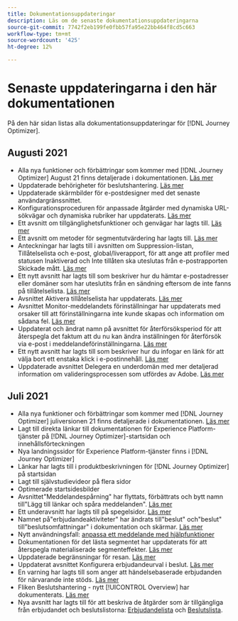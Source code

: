 ```yaml
---
title: Dokumentationsuppdateringar
description: Läs om de senaste dokumentationsuppdateringarna
source-git-commit: 7742f2eb199fe0fbb57fa95e22bb464f8cd5c663
workflow-type: tm+mt
source-wordcount: '425'
ht-degree: 12%

---
```



# Senaste uppdateringarna i den här dokumentationen

På den här sidan listas alla dokumentationsuppdateringar för [!DNL Journey Optimizer].

## Augusti 2021

* Alla nya funktioner och förbättringar som kommer med [!DNL Journey Optimizer] August 21 finns detaljerade i dokumentationen. [Läs mer](release-notes.md)
* Uppdaterade behörigheter för beslutshantering. [Läs mer](administration/ootb-product-profiles.md)
* Uppdaterade skärmbilder för e-postdesigner med det senaste användargränssnittet.
* Konfigurationsproceduren för anpassade åtgärder med dynamiska URL-sökvägar och dynamiska rubriker har uppdaterats. [Läs mer](action/about-custom-action-configuration.md#url-configuration)
* Ett avsnitt om tillgänglighetsfunktioner och genvägar har lagts till. [Läs mer](user-interface.md#accessibility)
* Ett avsnitt om metoder för segmentutvärdering har lagts till. [Läs mer](segment/about-segments.md#evaluation-method-in-journey-optimizer)
* Anteckningar har lagts till i avsnitten om Suppression-listan, Tillåtelselista och e-post, global/liverapport, för att ange att profiler med statusen Inaktiverad och Inte tillåten ska uteslutas från e-postrapporten Skickade mått. [Läs mer](reports/email-global-report.md)
* Ett nytt avsnitt har lagts till som beskriver hur du hämtar e-postadresser eller domäner som har uteslutits från en sändning eftersom de inte fanns på tillåtelselista. [Läs mer](allow-list.md#reporting)
* Avsnittet Aktivera tillåtelselista har uppdaterats. [Läs mer](allow-list.md#enable-allow-list)
* Avsnittet Monitor-meddelandets förinställningar har uppdaterats med orsaker till att förinställningarna inte kunde skapas och information om sådana fel. [Läs mer](configuration/message-presets.md#monitor-message-presets)
* Uppdaterat och ändrat namn på avsnittet för återförsöksperiod för att återspegla det faktum att du nu kan ändra inställningen för återförsök via e-post i meddelandeförinställningarna. [Läs mer](configuration/retries.md#retry-duration)
* Ett nytt avsnitt har lagts till som beskriver hur du infogar en länk för att välja bort ett enstaka klick i e-postinnehåll. [Läs mer](message-tracking.md#one-click-opt-out-link)
* Uppdaterade avsnittet Delegera en underdomän med mer detaljerad information om valideringsprocessen som utfördes av Adobe. [Läs mer](configuration/delegate-subdomain.md#subdomain-validation)

<!--* Added a section to describe how to manually add email addresses and domains to the suppression list. [Read more](configuration/manage-suppression-list.md#add-addresses-and-domains)-->


## Juli 2021

* Alla nya funktioner och förbättringar som kommer med [!DNL Journey Optimizer] juliversionen 21 finns detaljerade i dokumentationen. [Läs mer](release-notes.md)
* Lagt till direkta länkar till dokumentationen för Experience Platform-tjänster på [!DNL Journey Optimizer]-startsidan och innehållsförteckningen
* Nya landningssidor för Experience Platform-tjänster finns i [!DNL Journey Optimizer]
* Länkar har lagts till i produktbeskrivningen för [!DNL Journey Optimizer] på startsidan
* Lagt till självstudievideor på flera sidor
* Optimerade startsidesbilder
* Avsnittet&quot;Meddelandespårning&quot; har flyttats, förbättrats och bytt namn till&quot;Lägg till länkar och spåra meddelanden&quot;. [Läs mer](message-tracking.md)
* Ett underavsnitt har lagts till på spegelsidor. [Läs mer](message-tracking.md#mirror-page)
* Namnet på&quot;erbjudandeaktiviteter&quot; har ändrats till&quot;beslut&quot; och&quot;beslut&quot; till&quot;beslutsomfattningar&quot; i dokumentation och skärmar. [Läs mer](offers/get-started/starting-offer-decisioning.md)
* Nytt användningsfall: [anpassa ett meddelande med hjälpfunktioner](personalization/personalization-use-case-helper-functions.md)
* Dokumentationen för det lästa segmentet har uppdaterats för att återspegla materialiserade segmenteffekter. [Läs mer](building-journeys/read-segment.md)
* Uppdaterade begränsningar för resan. [Läs mer](building-journeys/limitations.md)
* Uppdaterat avsnittet Konfigurera erbjudandeurval i beslut. [Läs mer](offers/offer-activities/configure-offer-selection.md)
* En varning har lagts till som anger att händelsebaserade erbjudanden för närvarande inte stöds. [Läs mer](offers/offer-library/creating-personalized-offers.md#eligibility)
* Fliken Beslutshantering - nytt [!UICONTROL Overview] har dokumenterats. [Läs mer](offers/get-started/user-interface.md#overview)
* Nya avsnitt har lagts till för att beskriva de åtgärder som är tillgängliga från erbjudandet och beslutslistorna: [Erbjudandelista](offers/offer-library/creating-personalized-offers.md#offer-list) och [Beslutslista](offers/offer-activities/create-offer-activities.md#decision-list).
